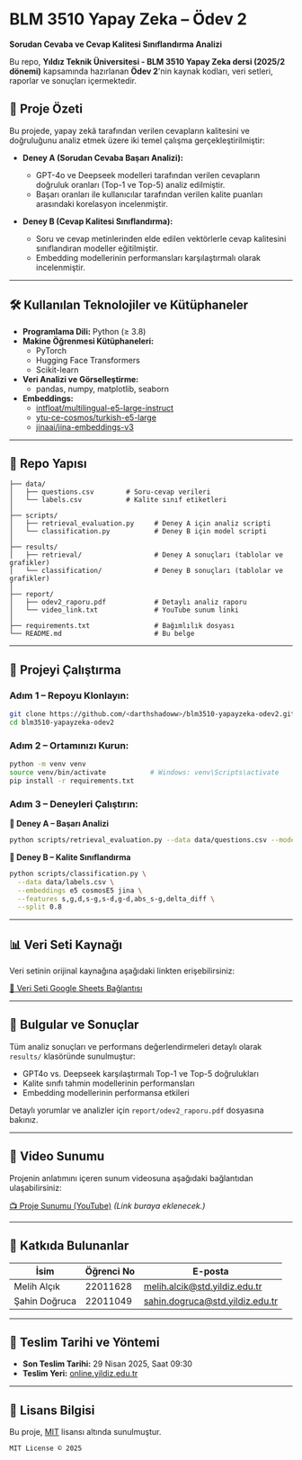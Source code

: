 # BLM 3510 Yapay Zeka – Ödev 2

**Sorudan Cevaba ve Cevap Kalitesi Sınıflandırma Analizi**

Bu repo, **Yıldız Teknik Üniversitesi - BLM 3510 Yapay Zeka dersi (2025/2 dönemi)** kapsamında hazırlanan **Ödev 2**'nin kaynak kodları, veri setleri, raporlar ve sonuçları içermektedir.

## 📌 Proje Özeti

Bu projede, yapay zekâ tarafından verilen cevapların kalitesini ve doğruluğunu analiz etmek üzere iki temel çalışma gerçekleştirilmiştir:

- **Deney A (Sorudan Cevaba Başarı Analizi):**

  - GPT-4o ve Deepseek modelleri tarafından verilen cevapların doğruluk oranları (Top-1 ve Top-5) analiz edilmiştir.
  - Başarı oranları ile kullanıcılar tarafından verilen kalite puanları arasındaki korelasyon incelenmiştir.

- **Deney B (Cevap Kalitesi Sınıflandırma):**
  - Soru ve cevap metinlerinden elde edilen vektörlerle cevap kalitesini sınıflandıran modeller eğitilmiştir.
  - Embedding modellerinin performansları karşılaştırmalı olarak incelenmiştir.

---

## 🛠️ Kullanılan Teknolojiler ve Kütüphaneler

- **Programlama Dili:** Python (≥ 3.8)
- **Makine Öğrenmesi Kütüphaneleri:**
  - PyTorch
  - Hugging Face Transformers
  - Scikit-learn
- **Veri Analizi ve Görselleştirme:**
  - pandas, numpy, matplotlib, seaborn
- **Embeddings:**
  - [intfloat/multilingual-e5-large-instruct](https://huggingface.co/intfloat/multilingual-e5-large-instruct)
  - [ytu-ce-cosmos/turkish-e5-large](https://huggingface.co/ytu-ce-cosmos/turkish-e5-large)
  - [jinaai/jina-embeddings-v3](https://huggingface.co/jinaai/jina-embeddings-v3)

---

## 📂 Repo Yapısı

```
├── data/
│   ├── questions.csv        # Soru-cevap verileri
│   └── labels.csv           # Kalite sınıf etiketleri
│
├── scripts/
│   ├── retrieval_evaluation.py     # Deney A için analiz scripti
│   └── classification.py           # Deney B için model scripti
│
├── results/
│   ├── retrieval/                  # Deney A sonuçları (tablolar ve grafikler)
│   └── classification/             # Deney B sonuçları (tablolar ve grafikler)
│
├── report/
│   ├── odev2_raporu.pdf            # Detaylı analiz raporu
│   └── video_link.txt              # YouTube sunum linki
│
├── requirements.txt                # Bağımlılık dosyası
└── README.md                       # Bu belge
```

---

## 🚀 Projeyi Çalıştırma

### Adım 1 – Repoyu Klonlayın:

```bash
git clone https://github.com/<darthshadoww>/blm3510-yapayzeka-odev2.git
cd blm3510-yapayzeka-odev2
```

### Adım 2 – Ortamınızı Kurun:

```bash
python -m venv venv
source venv/bin/activate           # Windows: venv\Scripts\activate
pip install -r requirements.txt
```

### Adım 3 – Deneyleri Çalıştırın:

**🔸 Deney A – Başarı Analizi**

```bash
python scripts/retrieval_evaluation.py --data data/questions.csv --models gpt4o deepseek
```

**🔸 Deney B – Kalite Sınıflandırma**

```bash
python scripts/classification.py \
  --data data/labels.csv \
  --embeddings e5 cosmosE5 jina \
  --features s,g,d,s-g,s-d,g-d,abs_s-g,delta_diff \
  --split 0.8
```

---

## 📊 Veri Seti Kaynağı

Veri setinin orijinal kaynağına aşağıdaki linkten erişebilirsiniz:

[🔗 Veri Seti Google Sheets Bağlantısı](https://docs.google.com/spreadsheets/d/1Woh-A5oTJ715ivgIsu6NCkdav_k46iqr)

---

## 📑 Bulgular ve Sonuçlar

Tüm analiz sonuçları ve performans değerlendirmeleri detaylı olarak `results/` klasöründe sunulmuştur:

- GPT4o vs. Deepseek karşılaştırmalı Top-1 ve Top-5 doğrulukları
- Kalite sınıfı tahmin modellerinin performansları
- Embedding modellerinin performansa etkileri

Detaylı yorumlar ve analizler için `report/odev2_raporu.pdf` dosyasına bakınız.

---

## 🎥 Video Sunumu

Projenin anlatımını içeren sunum videosuna aşağıdaki bağlantıdan ulaşabilirsiniz:

[📺 Proje Sunumu (YouTube)](https://youtube.com/) _(Link buraya eklenecek.)_

---

## 👥 Katkıda Bulunanlar

| İsim          | Öğrenci No | E-posta                         |
| ------------- | ---------- | ------------------------------- |
| Melih Alçık   | 22011628   | melih.alcik@std.yildiz.edu.tr   |
| Şahin Doğruca | 22011049   | sahin.dogruca@std.yildiz.edu.tr |

---

## 📅 Teslim Tarihi ve Yöntemi

- **Son Teslim Tarihi:** 29 Nisan 2025, Saat 09:30
- **Teslim Yeri:** [online.yildiz.edu.tr](https://online.yildiz.edu.tr)

---

## 📜 Lisans Bilgisi

Bu proje, [MIT](LICENSE) lisansı altında sunulmuştur.

```text
MIT License © 2025
```
